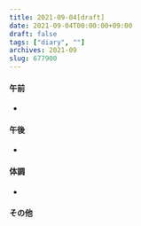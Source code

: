 ```yaml
---
title: 2021-09-04[draft]
date: 2021-09-04T00:00:00+09:00
draft: false
tags: ["diary", ""]
archives: 2021-09
slug: 677900
---
```

#### 午前
- 
#### 午後
- 
#### 体調
- 
#### その他